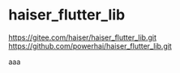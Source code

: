 # haiser_flutter_lib
https://gitee.com/haiser/haiser_flutter_lib.git
https://github.com/powerhai/haiser_flutter_lib.git


aaa